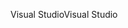 <span data-ttu-id="2eebe-101">Visual Studio</span><span class="sxs-lookup"><span data-stu-id="2eebe-101">Visual Studio</span></span>